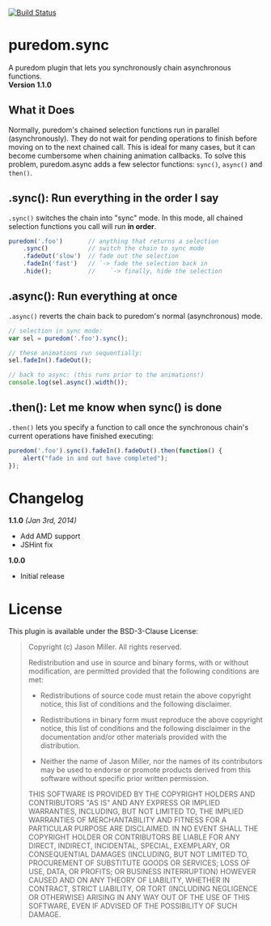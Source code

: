 [![Build Status](https://travis-ci.org/developit/puredom.sync.svg?branch=master)](https://travis-ci.org/developit/puredom.sync)  

puredom.sync
============
A puredom plugin that lets you synchronously chain asynchronous functions.  
**Version 1.1.0** 


What it Does
------------

Normally, puredom's chained selection functions run in parallel (asynchronously). They do not wait 
	for pending operations to finish before moving on to the next chained call.
This is ideal for many cases, but it can become cumbersome when chaining animation callbacks.
	To solve this problem, puredom.async adds a few selector functions: 
	`sync()`, `async()` and `then()`.


.sync(): Run everything in the order I say
------------------------------------------

`.sync()` switches the chain into "sync" mode. In this mode, 
	all chained selection functions you call will run **in order**.

```JavaScript
puredom('.foo')       // anything that returns a selection
	.sync()           // switch the chain to sync mode
	.fadeOut('slow')  // fade out the selection
	.fadeIn('fast')   // `-> fade the selection back in
	.hide();          //    `-> finally, hide the selection
```

.async(): Run everything at once
--------------------------------

`.async()` reverts the chain back to puredom's normal (asynchronous) mode.

```JavaScript
// selection in sync mode:
var sel = puredom('.foo').sync();

// these animations run sequentially:
sel.fadeIn().fadeOut();

// back to async: (this runs prior to the animations!)
console.log(sel.async().width());
```

.then(): Let me know when sync() is done
----------------------------------------

`.then()` lets you specify a function to call once the synchronous chain's 
	current operations have finished executing:
```JavaScript
puredom('.foo').sync().fadeIn().fadeOut().then(function() {
	alert("fade in and out have completed");
});
```


Changelog
=========
**1.1.0** *(Jan 3rd, 2014)*  
- Add AMD support  
- JSHint fix  
  
**1.0.0**  
- Initial release  


License
=======
This plugin is available under the BSD-3-Clause License:

>	Copyright (c) Jason Miller. All rights reserved.
>	
>	Redistribution and use in source and binary forms, with or without modification, 
>	are permitted provided that the following conditions are met:
>	
>	*	Redistributions of source code must retain the above copyright notice, 
>		this list of conditions and the following disclaimer.
>	
>	*	Redistributions in binary form must reproduce the above copyright notice, 
>		this list of conditions and the following disclaimer in the documentation 
>		and/or other materials provided with the distribution.
>	
>	*	Neither the name of Jason Miller, nor the names of its contributors may be used to endorse 
>		or promote products derived from this software without specific prior written permission.
>	
>	THIS SOFTWARE IS PROVIDED BY THE COPYRIGHT HOLDERS AND CONTRIBUTORS "AS IS" AND ANY EXPRESS 
>	OR IMPLIED WARRANTIES, INCLUDING, BUT NOT LIMITED TO, THE IMPLIED WARRANTIES OF MERCHANTABILITY 
>	AND FITNESS FOR A PARTICULAR PURPOSE ARE DISCLAIMED. IN NO EVENT SHALL THE COPYRIGHT HOLDER 
>	OR CONTRIBUTORS BE LIABLE FOR ANY DIRECT, INDIRECT, INCIDENTAL, SPECIAL, EXEMPLARY, OR CONSEQUENTIAL 
>	DAMAGES (INCLUDING, BUT NOT LIMITED TO, PROCUREMENT OF SUBSTITUTE GOODS OR SERVICES; LOSS OF USE, 
>	DATA, OR PROFITS; OR BUSINESS INTERRUPTION) HOWEVER CAUSED AND ON ANY THEORY OF LIABILITY, WHETHER 
>	IN CONTRACT, STRICT LIABILITY, OR TORT (INCLUDING NEGLIGENCE OR OTHERWISE) ARISING IN ANY WAY 
>	OUT OF THE USE OF THIS SOFTWARE, EVEN IF ADVISED OF THE POSSIBILITY OF SUCH DAMAGE.
